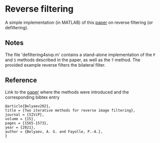 # Reverse filtering 
A simple implementation (in MATLAB) of this [paper](https://link.springer.com/article/10.1007/s11760-021-01889-3) on reverse filtering (or defiltering). 

## Notes 
The file 'defiltering4sivp.m' contains a stand-alone implementation of the ```P``` and ```S``` methods described in the paper, as well as the ```T``` method. 
The provided example reverse filters the bilateral filter. 

## Reference 
Link to the [paper](https://link.springer.com/article/10.1007/s11760-021-01889-3) where the methods were introduced and the corresponding bibtex entry 
```
@article{Belyaev2021,
title = {Two iterative methods for reverse image filtering},
journal = {SIViP},
volume = {15},
pages = {1565-1573},
year = {2021},
author = {Belyaev, A. G. and Fayolle, P.-A.},
}
```
